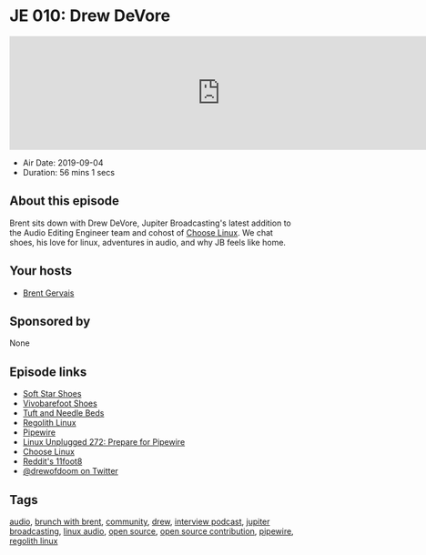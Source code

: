 # JE 010: Drew DeVore

<iframe src="https://player.fireside.fm/v2/WTrMvATU+WPm6ZnJH?theme=dark" width="740" height="200" frameborder="0" scrolling="no"></iframe>

* Air Date: 2019-09-04
* Duration: 56 mins 1 secs

## About this episode

Brent sits down with Drew DeVore, Jupiter Broadcasting's latest addition to the Audio Editing Engineer team and cohost of [Choose Linux](https://chooselinux.show/). We chat shoes, his love for linux, adventures in audio, and why JB feels like home.

## Your hosts
* [Brent Gervais](https://extras.show/hosts/brent)

## Sponsored by

None



## Episode links

  * [Soft Star Shoes](https://www.softstarshoes.com/ "Soft Star Shoes")
  * [Vivobarefoot Shoes](https://www.vivobarefoot.com/ "Vivobarefoot Shoes")
  * [Tuft and Needle Beds](https://www.tuftandneedle.com/ "Tuft and Needle Beds")
  * [Regolith Linux](https://regolith-linux.org/ "Regolith Linux")
  * [Pipewire](https://pipewire.org/ "Pipewire")
  * [Linux Unplugged 272: Prepare for Pipewire](https://linuxunplugged.com/272 "Linux Unplugged 272: Prepare for Pipewire")
  * [Choose Linux](https://chooselinux.show/ "Choose Linux")
  * [Reddit's 11foot8](https://www.reddit.com/r/11foot8/ "Reddit's 11foot8")
  * [@drewofdoom on Twitter](https://twitter.com/drewofdoom/ "@drewofdoom on Twitter")



## Tags

[audio](https://extras.show/tags/audio), [brunch with brent](https://extras.show/tags/brunch%20with%20brent), [community](https://extras.show/tags/community), [drew](https://extras.show/tags/drew), [interview podcast](https://extras.show/tags/interview%20podcast), [jupiter broadcasting](https://extras.show/tags/jupiter%20broadcasting), [linux audio](https://extras.show/tags/linux%20audio), [open source](https://extras.show/tags/open%20source), [open source contribution](https://extras.show/tags/open%20source%20contribution), [pipewire](https://extras.show/tags/pipewire), [regolith linux](https://extras.show/tags/regolith%20linux)